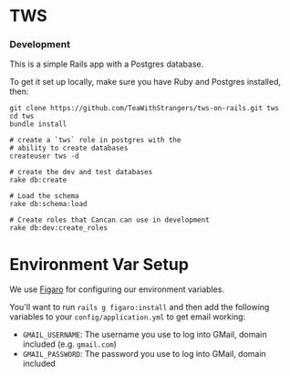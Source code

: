 # TWS

### Development

This is a simple Rails app with a Postgres database.

To get it set up locally, make sure you have Ruby and Postgres
installed, then:


```
git clone https://github.com/TeaWithStrangers/tws-on-rails.git tws
cd tws
bundle install

# create a `tws` role in postgres with the
# ability to create databases
createuser tws -d

# create the dev and test databases
rake db:create

# Load the schema
rake db:schema:load

# Create roles that Cancan can use in development
rake db:dev:create_roles
```

# Environment Var Setup

We use [Figaro][1] for configuring our environment variables.

You'll want to run `rails g figaro:install` and then add the following variables
to your `config/application.yml` to get email working:

* `GMAIL_USERNAME`: The username you use to log into GMail, domain included
  (e.g. `gmail.com`)
* `GMAIL_PASSWORD`: The password you use to log into GMail, domain included


[1]:https://github.com/laserlemon/figaro
